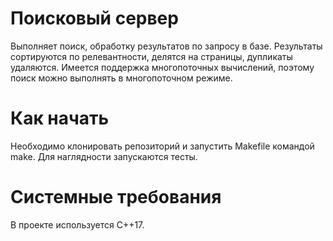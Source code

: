 # Поисковый сервер

Выполняет поиск, обработку результатов по запросу в базе. Результаты сортируются по релевантности, делятся на страницы, дупликаты удаляются. Имеется поддержка многопоточных вычислений, поэтому поиск можно выполнять в многопоточном режиме.

# Как начать

Необходимо клонировать репозиторий и запустить Makefile командой make. Для наглядности запускаются тесты.

# Системные требования

В проекте используется С++17.
